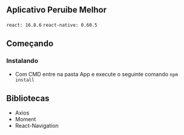 ## Aplicativo Peruibe Melhor
`react: 16.8.6` `react-native: 0.60.5`

## Começando

### Instalando

- Com CMD entre na pasta App e execute o seguinte comando
`npm install`

## Bibliotecas

- Axios
- Moment
- React-Navigation
